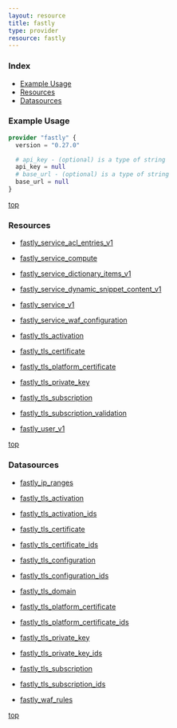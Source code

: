 ```yaml
---
layout: resource
title: fastly
type: provider
resource: fastly
---
```


### Index

- [Example Usage](#example-usage)
- [Resources](#resources)
- [Datasources](#datasources)

### Example Usage

```terraform
provider "fastly" {
  version = "0.27.0"

  # api_key - (optional) is a type of string
  api_key = null
  # base_url - (optional) is a type of string
  base_url = null
}
```

[top](#index)

### Resources


- [fastly_service_acl_entries_v1](./r/fastly_service_acl_entries_v1.md)

- [fastly_service_compute](./r/fastly_service_compute.md)

- [fastly_service_dictionary_items_v1](./r/fastly_service_dictionary_items_v1.md)

- [fastly_service_dynamic_snippet_content_v1](./r/fastly_service_dynamic_snippet_content_v1.md)

- [fastly_service_v1](./r/fastly_service_v1.md)

- [fastly_service_waf_configuration](./r/fastly_service_waf_configuration.md)

- [fastly_tls_activation](./r/fastly_tls_activation.md)

- [fastly_tls_certificate](./r/fastly_tls_certificate.md)

- [fastly_tls_platform_certificate](./r/fastly_tls_platform_certificate.md)

- [fastly_tls_private_key](./r/fastly_tls_private_key.md)

- [fastly_tls_subscription](./r/fastly_tls_subscription.md)

- [fastly_tls_subscription_validation](./r/fastly_tls_subscription_validation.md)

- [fastly_user_v1](./r/fastly_user_v1.md)


[top](#index)

### Datasources


- [fastly_ip_ranges](./d/fastly_ip_ranges.md)

- [fastly_tls_activation](./d/fastly_tls_activation.md)

- [fastly_tls_activation_ids](./d/fastly_tls_activation_ids.md)

- [fastly_tls_certificate](./d/fastly_tls_certificate.md)

- [fastly_tls_certificate_ids](./d/fastly_tls_certificate_ids.md)

- [fastly_tls_configuration](./d/fastly_tls_configuration.md)

- [fastly_tls_configuration_ids](./d/fastly_tls_configuration_ids.md)

- [fastly_tls_domain](./d/fastly_tls_domain.md)

- [fastly_tls_platform_certificate](./d/fastly_tls_platform_certificate.md)

- [fastly_tls_platform_certificate_ids](./d/fastly_tls_platform_certificate_ids.md)

- [fastly_tls_private_key](./d/fastly_tls_private_key.md)

- [fastly_tls_private_key_ids](./d/fastly_tls_private_key_ids.md)

- [fastly_tls_subscription](./d/fastly_tls_subscription.md)

- [fastly_tls_subscription_ids](./d/fastly_tls_subscription_ids.md)

- [fastly_waf_rules](./d/fastly_waf_rules.md)


[top](#index)